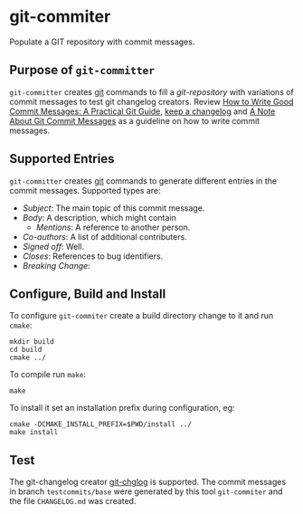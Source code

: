 # git-commiter

Populate a GIT repository with commit messages.

## Purpose of `git-committer`

`git-committer` creates [git] commands to fill a *git-repository* with
variations of commit messages to test git changelog creators. Review
[How to Write Good Commit Messages: A Practical Git
Guide][freecodecamp:git], [keep a changelog][keepachangelog] and [A
Note About Git Commit Messages][tbaggery] as a guideline on how to
write commit messages.


## Supported Entries

`git-committer` creates [git] commands to generate different entries
in the commit messages. Supported types are:

- *Subject*: The main topic of this commit message.
- *Body*: A description, which might contain
    * *Mentions*: A reference to another person.
- *Co-authors*: A list of additional contributers.
- *Signed off*: Well.
- *Closes*: References to bug identifiers.
- *Breaking Change*:


## Configure, Build and Install

To configure `git-commiter` create a build directory change to it and
run `cmake`:

	mkdir build
	cd build
	cmake ../

To compile run `make`:

	make

To install it set an installation prefix during configuration, eg:

	cmake -DCMAKE_INSTALL_PREFIX=$PWD/install ../
	make install


## Test

The git-changelog creator [git-chglog] is supported. The commit
messages in branch `testcommits/base` were generated by this tool
`git-commiter` and the file `CHANGELOG.md` was created.


<!--
	bibliography
-->

[git]: https://en.wikipedia.org/wiki/Git
[Angular commit message]: https://github.com/angular/angular/blob/master/CONTRIBUTING.md#commit-message-format
[git-chglog]:https://github.com/git-chglog/git-chglog
[git-chglog:FAQ]:https://github.com/git-chglog/git-chglog#faq
[keepachangelog]:https://keepachangelog.com/
[tbaggery]:https://tbaggery.com/2008/04/19/a-note-about-git-commit-messages.html
[freecodecamp:git]:https://www.freecodecamp.org/news/writing-good-commit-messages-a-practical-guide/
[semver]:https://semver.org
[git-flow]:https://nvie.com/posts/a-successful-git-branching-model/

<!--  LocalWords:  changelog
 -->
